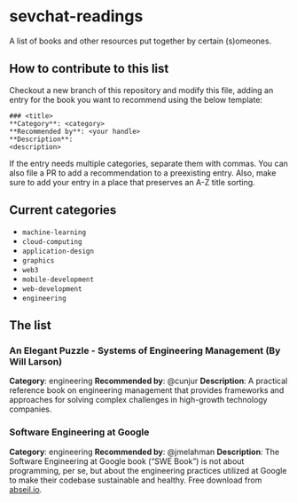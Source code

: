 # sevchat-readings

A list of books and other resources put together by certain (s)omeones.

## How to contribute to this list

Checkout a new branch of this repository and modify this file, adding an entry
for the book you want to recommend using the below template:

```
### <title>
**Category**: <category>
**Recommended by**: <your handle>
**Description**:
<description>
```

If the entry needs multiple categories, separate them with commas. You can also
file a PR to add a recommendation to a preexisting entry. Also, make sure to
add your entry in a place that preserves an A-Z title sorting.

## Current categories

* `machine-learning`
* `cloud-computing`
* `application-design`
* `graphics`
* `web3`
* `mobile-development`
* `web-development`
* `engineering`

## The list

### An Elegant Puzzle - Systems of Engineering Management (By Will Larson)
**Category**: engineering
**Recommended by**: @cunjur
**Description**:
A practical reference book on engineering management that provides frameworks and approaches for solving complex challenges in high-growth technology companies. 


### Software Engineering at Google
**Category**: engineering
**Recommended by**: @jmelahman
**Description**: The Software Engineering at Google book (“SWE Book”) is not about programming, per se, but about the engineering practices utilized at Google to make their codebase sustainable and healthy. Free download from [abseil.io](https://abseil.io/resources/swe-book).

